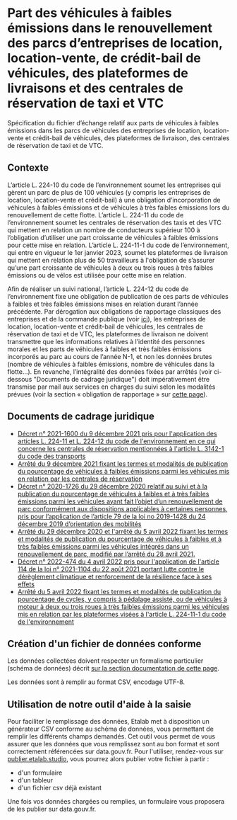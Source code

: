 # Part des véhicules à faibles émissions dans le renouvellement des parcs d’entreprises de location, location-vente, de crédit-bail de véhicules, des plateformes de livraisons et des centrales de réservation de taxi et VTC

Spécification du fichier d’échange relatif aux parts de véhicules à faibles émissions dans les parcs de véhicules des entreprises de location, location-vente et crédit-bail de véhicules, des plateformes de livraison, des centrales de réservation de taxi et de VTC.

## Contexte

L’article L. 224-10 du code de l’environnement soumet les entreprises qui gèrent un parc de plus de 100 véhicules (y compris les entreprises de location, location-vente et crédit-bail) à une obligation d’incorporation de véhicules à faibles émissions et de véhicules à très faibles émissions lors du renouvellement de cette flotte. L’article L. 224-11 du code de l’environnement soumet les centrales de réservation des taxis et des VTC qui mettent en relation un nombre de conducteurs supérieur 100 à l’obligation d’utiliser une part croissante de véhicules à faibles émissions pour cette mise en relation. L’article L. 224-11-1 du code de l’environnement, qui entre en vigueur le 1er janvier 2023, soumet les plateformes de livraison qui mettent en relation plus de 50 travailleurs à l'obligation de s’assurer qu’une part croissante de véhicules à deux ou trois roues à très faibles émissions ou de vélos est utilisée pour cette mise en relation.

Afin de réaliser un suivi national, l’article L. 224-12 du code de l’environnement fixe une obligation de publication de ces parts de véhicules à faibles et très faibles émissions mises en relation durant l’année précédente. Par dérogation aux obligations de rapportage classiques des entreprises et de la commande publique (voir [ici](https://schema.data.gouv.fr/etalab/schema-vehicules-faibles-emissions-renouvellement-parc/latest.html)), les entreprises de location, location-vente et crédit-bail de véhicules, les centrales de réservation de taxi et de VTC, les plateformes de livraison ne doivent transmettre que les informations relatives à l’identité des personnes morales et les parts de véhicules à faibles et très faibles émissions incorporés au parc au cours de l’année N-1, et non les données brutes (nombre de véhicules à faibles émissions, nombre de véhicules dans la flotte…). En revanche, l’intégralité des données fixées par arrêtés (voir ci-dessous "Documents de cadrage juridique") doit impérativement être transmise par mail aux services en charges du suivi selon les modalités prévues (voir la section « obligation de rapportage » sur [cette page](https://www.ecologie.gouv.fr/developper-lautomobile-propre-et-voitures-electriques)).

## Documents de cadrage juridique

- [Décret n° 2021-1600 du 9 décembre 2021 pris pour l'application des articles L. 224-11 et L. 224-12 du code de l'environnement en ce qui concerne les centrales de réservation mentionnées à l'article L. 3142-1 du code des transports](https://www.legifrance.gouv.fr/jorf/id/JORFTEXT000044464309)
- [Arrêté du 9 décembre 2021 fixant les termes et modalités de publication du pourcentage de véhicules à faibles émissions parmi les véhicules mis en relation par les centrales de réservation](https://www.legifrance.gouv.fr/loda/id/JORFTEXT000044464353/2022-03-01/)
- [Décret n° 2020-1726 du 29 décembre 2020 relatif au suivi et à la publication du pourcentage de véhicules à faibles et à très faibles émissions parmi les véhicules ayant fait l’objet d’un renouvellement de parc conformément aux dispositions applicables à certaines personnes, pris pour l’application de l’article 79 de la loi no 2019-1428 du 24 décembre 2019 d’orientation des mobilités](https://www.legifrance.gouv.fr/jorf/id/JORFTEXT000042754268)
- [Arrêté du 29 décembre 2020 et l'arrêté du 5 avril 2022 fixant les termes et modalités de publication du pourcentage de véhicules à faibles et à très faibles émissions parmi les véhicules intégrés dans un renouvellement de parc, modifié par l’arrêté du 28 avril 2021.](https://www.legifrance.gouv.fr/loda/id/JORFTEXT000042754492)
- [Décret n° 2022-474 du 4 avril 2022 pris pour l'application de l'article 114 de la loi n° 2021-1104 du 22 août 2021 portant lutte contre le dérèglement climatique et renforcement de la résilience face à ses effets](https://www.legifrance.gouv.fr/jorf/id/JORFTEXT000045470632)
- [Arrêté du 5 avril 2022 fixant les termes et modalités de publication du pourcentage de cycles, y compris à pédalage assisté, ou de véhicules à moteur à deux ou trois roues à très faibles émissions parmi les véhicules mis en relation par les plateformes visées à l'article L. 224-11-1 du code de l'environnement](https://www.legifrance.gouv.fr/jorf/id/JORFTEXT000045590767)

## Création d'un fichier de données conforme

Les données collectées doivent respecter un formalisme particulier (schéma de données) décrit [sur la section documentation de cette page](https://schema.data.gouv.fr/etalab/schema-vehicules-faibles-emissions-renouvellement-parc-synthese/latest/documentation.html).

Les données sont à remplir au format CSV, encodage UTF-8.

## Utilisation de notre outil d'aide à la saisie

Pour faciliter le remplissage des données, Etalab met à disposition un générateur CSV conforme au schéma de données, vous permettant de remplir les différents champs demandés. Cet outil vous permet de vous assurer que les données que vous remplissez sont au bon format et sont correctement référencées sur data.gouv.fr. Pour l'utiliser, rendez-vous sur [publier.etalab.studio](https://publier.etalab.studio/select?schema=etalab%2Fschema-vehicules-faibles-emissions-renouvellement-parc-synthese), vous pourrez alors publier votre fichier à partir : 
- d'un formulaire
- d'un tableur
- d'un fichier csv déjà existant

Une fois vos données chargées ou remplies, un formulaire vous proposera de les publier sur data.gouv.fr.
